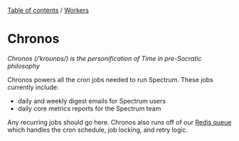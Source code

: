 [Table of contents](../../readme.md) / [Workers](../intro.md)

# Chronos

*Chronos (/ˈkroʊnɒs/) is the personification of Time in pre-Socratic philosophy*

Chronos powers all the cron jobs needed to run Spectrum. These jobs currently include:

- daily and weekly digest emails for Spectrum users
- daily core metrics reports for the Spectrum team

Any recurring jobs should go here. Chronos also runs off of our [Redis queue](../background-jobs.md) which handles the cron schedule, job locking, and retry logic.